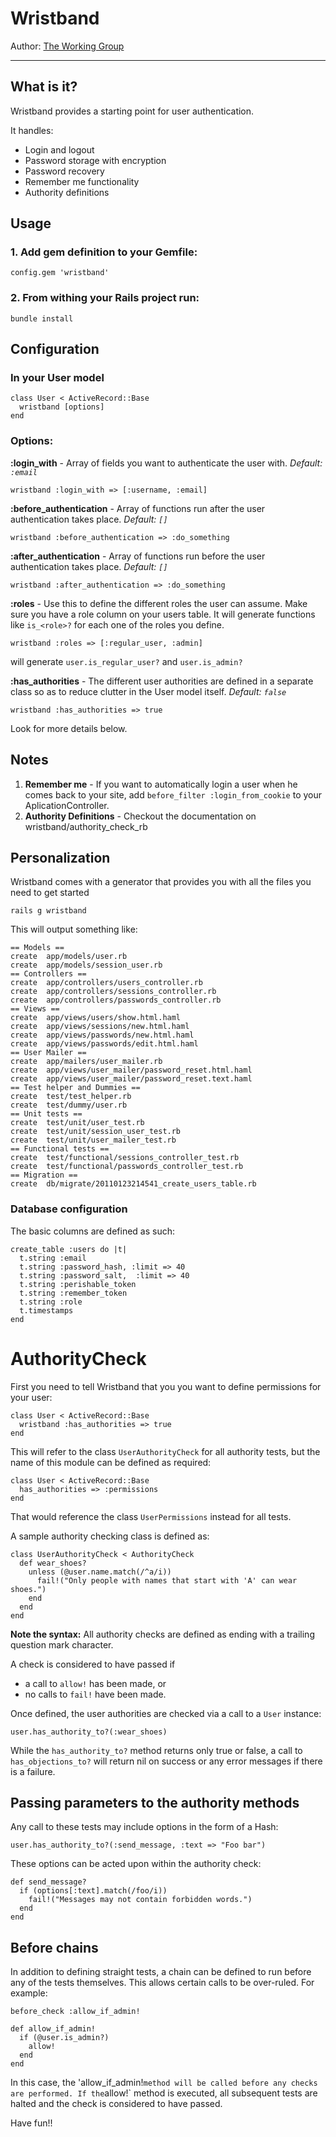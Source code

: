 # Wristband
Author: [The Working Group](http://www.theworkinggroup.ca)

---

## What is it?

Wristband provides a starting point for user authentication.

It handles:

* Login and logout
* Password storage with encryption
* Password recovery
* Remember me functionality
* Authority definitions
  
  
## Usage

### 1. Add gem definition to your Gemfile:
    
    config.gem 'wristband'
    
### 2. From withing your Rails project run:
    
    bundle install

## Configuration


### In your User model

    class User < ActiveRecord::Base
      wristband [options]
    end

### Options:

**:login_with** - Array of fields you want to authenticate the user with. *Default: `:email`*
  
    wristband :login_with => [:username, :email]


**:before_authentication** - Array of functions run after the user authentication takes place. *Default: `[]`*

    wristband :before_authentication => :do_something


**:after_authentication** - Array of functions run before the user authentication takes place. *Default: `[]`*

    wristband :after_authentication => :do_something

**:roles** - Use this to define the different roles the user can assume. Make sure you have a role column on your users table. It will generate functions like `is_<role>?` for each one of the roles you define.
  
    wristband :roles => [:regular_user, :admin]
  
  will generate `user.is_regular_user?` and `user.is_admin?`


**:has_authorities** - The different user authorities are defined in a separate class so as to reduce clutter in the User model itself. *Default: `false`*

    wristband :has_authorities => true

Look for more details below.

## Notes

1. **Remember me** - If you want to automatically login a user when he comes back to your site, add `before_filter :login_from_cookie` to your AplicationController.
2. **Authority Definitions** - Checkout the documentation on wristband/authority_check_rb



## Personalization
  
Wristband comes with a generator that provides you with all the files you need to get started

    rails g wristband

This will output something like:

    == Models ==
    create  app/models/user.rb
    create  app/models/session_user.rb
    == Controllers ==
    create  app/controllers/users_controller.rb
    create  app/controllers/sessions_controller.rb
    create  app/controllers/passwords_controller.rb
    == Views ==
    create  app/views/users/show.html.haml
    create  app/views/sessions/new.html.haml
    create  app/views/passwords/new.html.haml
    create  app/views/passwords/edit.html.haml
    == User Mailer ==
    create  app/mailers/user_mailer.rb
    create  app/views/user_mailer/password_reset.html.haml
    create  app/views/user_mailer/password_reset.text.haml
    == Test helper and Dummies ==
    create  test/test_helper.rb
    create  test/dummy/user.rb
    == Unit tests ==
    create  test/unit/user_test.rb
    create  test/unit/session_user_test.rb
    create  test/unit/user_mailer_test.rb
    == Functional tests ==
    create  test/functional/sessions_controller_test.rb
    create  test/functional/passwords_controller_test.rb
    == Migration ==
    create  db/migrate/20110123214541_create_users_table.rb

### Database configuration

The basic columns are defined as such:

    create_table :users do |t|
      t.string :email
      t.string :password_hash, :limit => 40
      t.string :password_salt,  :limit => 40
      t.string :perishable_token
      t.string :remember_token
      t.string :role
      t.timestamps
    end


# AuthorityCheck

First you need to tell Wristband that you you want to define permissions for your user:

    class User < ActiveRecord::Base
      wristband :has_authorities => true
    end
  
This will refer to the class `UserAuthorityCheck` for all authority tests, but the name of this module can be defined as required:

    class User < ActiveRecord::Base
      has_authorities => :permissions
    end

That would reference the class `UserPermissions` instead for all tests.

A sample authority checking class is defined as:

    class UserAuthorityCheck < AuthorityCheck
      def wear_shoes?
        unless (@user.name.match(/^a/i))
          fail!("Only people with names that start with 'A' can wear shoes.")
        end
      end
    end

**Note the syntax:** All authority checks are defined as ending with a trailing question mark character.

A check is considered to have passed if

* a call to `allow!` has been made, or
* no calls to `fail!` have been made.

Once defined, the user authorities are checked via a call to a `User` instance:

    user.has_authority_to?(:wear_shoes)

While the `has_authority_to?` method returns only true or false, a call to `has_objections_to?` will return nil on success or any error messages if there is a failure.


## Passing parameters to the authority methods

Any call to these tests may include options in the form of a Hash:

    user.has_authority_to?(:send_message, :text => "Foo bar")
  
These options can be acted upon within the authority check:

    def send_message?
      if (options[:text].match(/foo/i))
        fail!("Messages may not contain forbidden words.")
      end
    end

## Before chains

In addition to defining straight tests, a chain can be defined to run before
any of the tests themselves. This allows certain calls to be over-ruled. For
example:

    before_check :allow_if_admin!
  
    def allow_if_admin!
      if (@user.is_admin?)
        allow!
      end
    end
  
In this case, the 'allow_if_admin!` method will be called before any checks are performed. If the `allow!` method is executed, all subsequent tests are halted and the check is considered to have passed.

Have fun!!